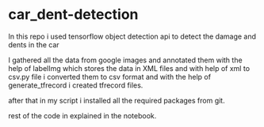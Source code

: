 # car_dent-detection

In this repo i used tensorflow  object detection api to detect the damage and dents in the car

I gathered all the data from google images and annotated them with the help of labelImg which stores the data in XML files and with help of xml to csv.py file i converted them to csv format and with the help of generate_tfrecord i created tfrecord files.

after that in my script i installed all the required packages from git.

rest of the code in explained in the notebook.
